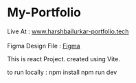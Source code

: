 # My-Portfolio
Live At : www.harshbailurkar-portfolio.tech <br/> <br/>
Figma Design File : <a href="https://www.figma.com/file/u0f5Ctp80px9VKy0apgibu/Portfolio?type=design&node-id=0%3A1&mode=design&t=sCWyKxzF3UFK9Fh7-1" > Figma </a>

This is react Project. created using Vite.

to run locally : npm install 
                 npm run dev
